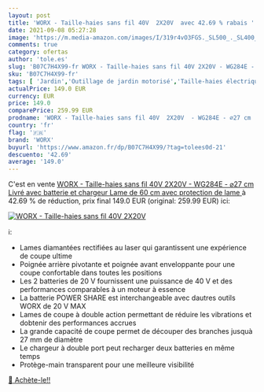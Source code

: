 ```yaml
---
layout: post
title: 'WORX - Taille-haies sans fil 40V  2X20V  avec 42.69 % rabais '
date: 2021-09-08 05:27:28
image: 'https://m.media-amazon.com/images/I/319r4vO3FGS._SL500_._SL400_.jpg'
comments: true
category: ofertas
author: 'tole.es'
slug: 'B07C7H4X99-fr WORX - Taille-haies sans fil 40V 2X20V - WG284E - ⌀27 cm...'
sku: 'B07C7H4X99-fr'
tags: [ 'Jardin','Outillage de jardin motorisé','Taille-haies électriques','Tondeuses et outillage de jardin motorisé','worx', ]
actualPrice: 149.0 EUR
currency: EUR
price: 149.0
comparePrice: 259.99 EUR
prodname: 'WORX - Taille-haies sans fil 40V  2X20V  - WG284E - ⌀27 cm  Livré avec batterie et chargeur  Lame de 60 cm avec protection de lame '
country: 'fr'
flag: '🇫🇷'
brand: 'WORX'
buyurl: 'https://www.amazon.fr/dp/B07C7H4X99/?tag=tolees0d-21'
descuento: '42.69'
average: '149.0'
---
```


C'est en vente [WORX - Taille-haies sans fil 40V  2X20V  - WG284E - ⌀27 cm  Livré avec batterie et chargeur  Lame de 60 cm avec protection de lame ](https://www.amazon.fr/dp/B07C7H4X99/?tag=tolees0d-21)  à  42.69 % de réduction, prix final  149.0 EUR (original: 259.99 EUR) ici:

[![WORX - Taille-haies sans fil 40V  2X20V ](https://m.media-amazon.com/images/I/319r4vO3FGS._SL500_._SL400_.jpg)](https://www.amazon.fr/dp/B07C7H4X99/?tag=tolees0d-21)

ℹ️:

- Lames diamantées rectifiées au laser qui garantissent une expérience de coupe ultime
- Poignée arrière pivotante et poignée avant enveloppante pour une coupe confortable dans toutes les positions
- Les 2 batteries de 20 V fournissent une puissance de 40 V et des performances comparables à un moteur à essence
- La batterie POWER SHARE est interchangeable avec dautres outils WORX de 20 V MAX
- Lames de coupe à double action permettant de réduire les vibrations et dobtenir des performances accrues
- La grande capacité de coupe permet de découper des branches jusquà 27 mm de diamètre
- Le chargeur à double port peut recharger deux batteries en même temps
- Protège-main transparent pour une meilleure visibilité

[🛒 Achète-le!!](https://www.amazon.fr/dp/B07C7H4X99/?tag=tolees0d-21)
